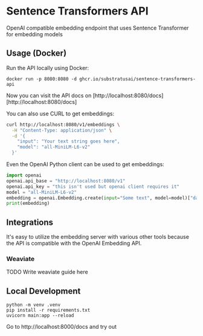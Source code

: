# Sentence Transformers API

OpenAI compatible embedding endpoint that uses Sentence Transformer for embedding models

## Usage (Docker)
Run the API locally using Docker:
```
docker run -p 8080:8080 -d ghcr.io/substratusai/sentence-transformers-api
```

Now you can visit the API docs on [http://localhost:8080/docs][http://localhost:8080/docs]

You can also use CURL to get embeddings:
```bash
curl http://localhost:8080/v1/embeddings \
  -H "Content-Type: application/json" \
  -d '{
    "input": "Your text string goes here",
    "model": "all-MiniLM-L6-v2"
  }'
```

Even the OpenAI Python client can be used to get embeddings:
```python
import openai
openai.api_base = "http://localhost:8080/v1"
openai.api_key = "this isn't used but openai client requires it"
model = "all-MiniLM-L6-v2"
embedding = openai.Embedding.create(input="Some text", model=model)["data"][0]["embedding"]
print(embedding)
```

## Integrations
It's easy to utilize the embedding server with various other tools because
the API is compatible with the OpenAI Embedding API.

### Weaviate
TODO Write weaviate guide here

## Local Development
```
python -m venv .venv
pip install -r requirements.txt
uvicorn main:app --reload
```

Go to http://localhost:8000/docs and try out
